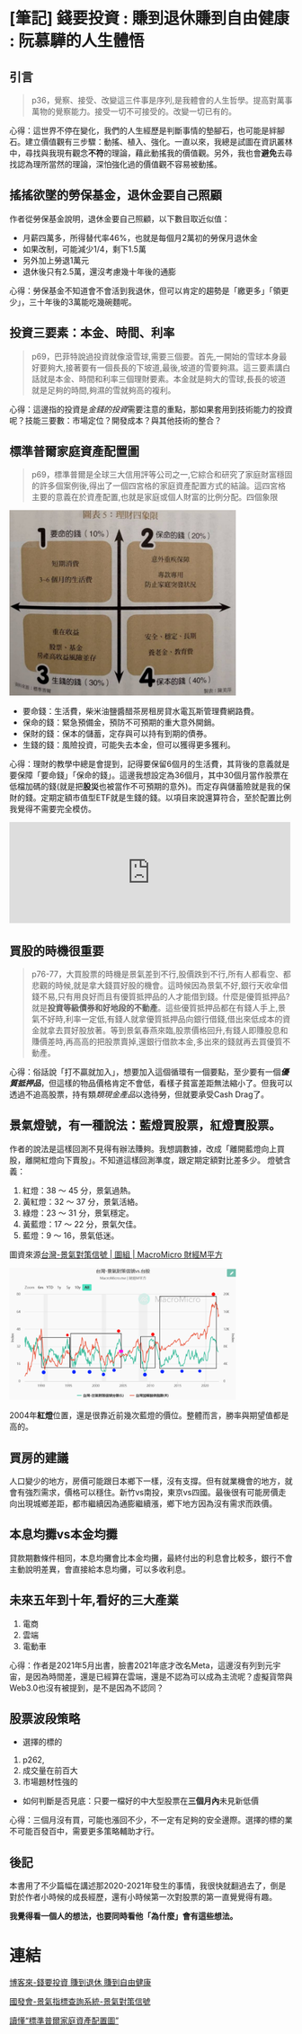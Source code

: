 # [筆記] 錢要投資 : 賺到退休賺到自由健康 : 阮慕驊的人生體悟


## 引言
> p36，覺察、接受、改變這三件事是序列,是我體會的人生哲學。提高對萬事萬物的覺察能力。接受一切不可接受的。改變一切已有的。

<!--more-->
心得：這世界不停在變化，我們的人生經歷是判斷事情的墊腳石，也可能是絆腳石。建立價值觀有三步驟：動搖、植入、強化。一直以來，我總是試圖在資訊叢林中，尋找與我現有觀念**不符**的理論，藉此動搖我的價值觀。另外，我也會**避免**去尋找認為理所當然的理論，深怕強化過的價值觀不容易被動搖。

## 搖搖欲墜的勞保基金，退休金要自己照顧
作者從勞保基金說明，退休金要自己照顧，以下數目取近似值：

* 月薪四萬多，所得替代率46%，也就是每個月2萬初的勞保月退休金
* 如果改制，可能減少1/4，剩下1.5萬
* 另外加上勞退1萬元
* 退休後只有2.5萬，還沒考慮幾十年後的通膨

心得：勞保基金不知道會不會活到我退休，但可以肯定的趨勢是「繳更多」「領更少」，三十年後的3萬能吃幾碗麵呢。

## 投資三要素：本金、時間、利率
> p69，巴菲特說過投資就像滾雪球,需要三個要。首先,一開始的雪球本身最好要夠大,接著要有一個長長的下坡道,最後,坡道的雪要夠濕。這三要素講白話就是本金、時間和利率三個理財要素。本金就是夠大的雪球,長長的坡道就是足夠的時間,夠濕的雪就夠高的複利。

心得：這邊指的投資是*金錢的投資*需要注意的重點，那如果套用到技術能力的投資呢？技能三要數：市場定位？開發成本？與其他技術的整合？

## 標準普爾家庭資產配置圖
> p69，標準普爾是全球三大信用評等公司之一,它綜合和研究了家庭財富穩固的許多個案例後,得出了一個四宮格的家庭資產配置方式的結論。這四宮格主要的意義在於資產配置,也就是家庭或個人財富的比例分配。四個象限

<img src="asset-allocation.jpg" width="80%">

- 要命錢：生活費，柴米油鹽醬醋茶房租房貸水電瓦斯管理費網路費。
- 保命的錢：緊急預備金，預防不可預期的重大意外開銷。
- 保財的錢：保本的儲蓄，定存與可以持有到期的債券。
- 生錢的錢：風險投資，可能失去本金，但可以獲得更多獲利。

心得：理財的教學中總是會提到，記得要保留6個月的生活費，其背後的意義就是要保障「要命錢」「保命的錢」。這邊我想設定為36個月，其中30個月當作股票在低檔加碼的錢(就是把**股災**也被當作不可預期的意外)。而定存與儲蓄險就是我的保財的錢。定期定額市值型ETF就是生錢的錢。以項目來說還算符合，至於配置比例我覺得不需要完全模仿。

<iframe src="https://open.firstory.me/embed/story/cl72wh7wp06rp01xo5wlxbvxe" height="180" width="500" frameborder="0" scrolling="no"></iframe>

## 買股的時機很重要
> p76-77，大買股票的時機是景氣差到不行,股價跌到不行,所有人都看空、都悲觀的時候,就是拿大錢買好股的機會。這時候因為景氣不好,銀行天收傘借錢不易,只有用良好而且有優質抵押品的人才能借到錢。什麼是優質抵押品?就是**投資等級債券和好地段的不動產**。這些優質抵押品都在有錢人手上,景氣不好時,利率一定低,有錢人就拿優質抵押品向銀行借錢,借出來低成本的資金就拿去買好股放著。等到景氣春燕來臨,股票價格回升,有錢人即賺股息和賺價差時,再高高的把股票賣掉,還銀行借款本金,多出來的錢就再去買優質不動產。

心得：俗話說「打不贏就加入」，想要加入這個循環有一個要點，至少要有一個***優質抵押品***，但這樣的物品價格肯定不會低，看樣子貧富差距無法縮小了。但我可以透過不追高股票，持有類*類現金產品*以逸待勞，但就要承受Cash Drag了。


## 景氣燈號，有一種說法：藍燈買股票，紅燈賣股票。
作者的說法是這樣回測不見得有辦法賺夠。我想調數據，改成「離開藍燈向上買股，離開紅燈向下賣股」。不知道這樣回測準度，跟定期定額對比差多少。
燈號含義：
1. 紅燈：38 ～ 45 分，景氣過熱。
2. 黃紅燈：32 ～ 37 分，景氣活絡。
3. 綠燈：23 ～ 31 分，景氣穩定。
4. 黃藍燈：17 ～ 22 分，景氣欠佳。
5. 藍燈：9 ～ 16，景氣低迷。

圖資來源[台灣-景氣對策信號 | 圖組 | MacroMicro 財經M平方](https://www.macromicro.me/collections/10/tw-monitoring-indicators-relative)

<img src="signal.PNG" width="80%">

2004年**紅燈**位置，還是很靠近前幾次藍燈的價位。整體而言，勝率與期望值都是高的。

## 買房的建議
人口變少的地方，房價可能跟日本鄉下一樣，沒有支撐。但有就業機會的地方，就會有強烈需求，價格可以穩住。新竹vs南投，東京vs四國。最後很有可能房價走向出現城鄉差距，都市繼續因為通膨繼續漲，鄉下地方因為沒有需求而跌價。

## 本息均攤vs本金均攤
貸款期數條件相同，本息均攤會比本金均攤，最終付出的利息會比較多，銀行不會主動說明差異，會直接給本息均攤，可以多收利息。

## 未來五年到十年,看好的三大產業
1. 電商
2. 雲端
3. 電動車

心得：作者是2021年5月出書，臉書2021年底才改名Meta，這邊沒有列到元宇宙，是因為時間差，還是已經算在雲端，還是不認為可以成為主流呢？虛擬貨幣與Web3.0也沒有被提到，是不是因為不認同？

## 股票波段策略
* 選擇的標的
 1. p262,
 2. 成交量在前百大
 3. 市場題材性強的
* 如何判斷是否見底：只要一檔好的中大型股票在**三個月內**未見新低價

心得：三個月沒有買，可能也漲回不少，不一定有足夠的安全邊際。選擇的標的業不可能百發百中，需要更多策略輔助才行。

## 後記
本書用了不少篇幅在講述那2020-2021年發生的事情，我很快就翻過去了，倒是對於作者小時候的成長經歷，還有小時候第一次對股票的第一直覺覺得有趣。

**我覺得看一個人的想法，也要同時看他「為什麼」會有這些想法。**


# 連結
[博客來-錢要投資 賺到退休 賺到自由健康](https://www.books.com.tw/products/0010890965)

[國發會-景氣指標查詢系統-景氣對策信號](https://index.ndc.gov.tw/n/zh_tw)

[讀懂“標準普爾家庭資產配置圖”](https://zhuanlan.zhihu.com/p/357228526)
